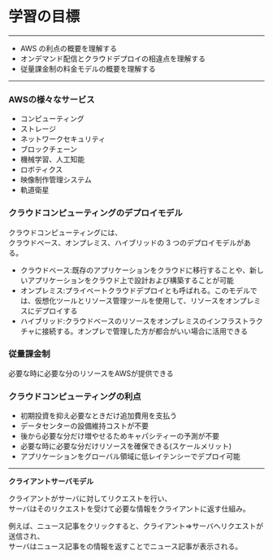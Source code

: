 # 学習の目標
---

 - AWS の利点の概要を理解する
 - オンデマンド配信とクラウドデプロイの相違点を理解する
 - 従量課金制の料金モデルの概要を理解する
 
---

### AWSの様々なサービス
 - コンピューティング
 - ストレージ
 - ネットワークセキュリティ
 - ブロックチェーン
 - 機械学習、人工知能
 - ロボティクス
 - 映像制作管理システム
 - 軌道衛星


### クラウドコンピューティングのデプロイモデル
クラウドコンピューティングには、  
クラウドベース、オンプレミス、ハイブリッドの 3 つのデプロイモデルがある。
 - クラウドベース:既存のアプリケーションをクラウドに移行することや、新しいアプリケーションをクラウド上で設計および構築することが可能
 - オンプレミス:プライベートクラウドデプロイとも呼ばれる。このモデルでは、仮想化ツールとリソース管理ツールを使用して、リソースをオンプレミスにデプロイする
 - ハイブリッド:クラウドベースのリソースをオンプレミスのインフラストラクチャに接続する。オンプレで管理した方が都合がいい場合に活用できる


### 従量課金制
必要な時に必要な分のリソースをAWSが提供できる


### クラウドコンピューティングの利点
 - 初期投資を抑え必要なときだけ追加費用を支払う
 - データセンターの設備維持コストが不要
 - 後から必要な分だけ増やせるためキャパシティーの予測が不要
 - 必要な時に必要な分だけリソースを確保できる(スケールメリット)
 - アプリケーションをグローバル領域に低レイテンシーでデプロイ可能

---

**クライアントサーバモデル**

クライアントがサーバに対してリクエストを行い、  
サーバはそのリクエストを受けて必要な情報をクライアントに返す仕組み。

例えば、ニュース記事をクリックすると、クライアント⇒サーバへリクエストが送信され、  
サーバはニュース記事をの情報を返すことでニュース記事が表示される。
